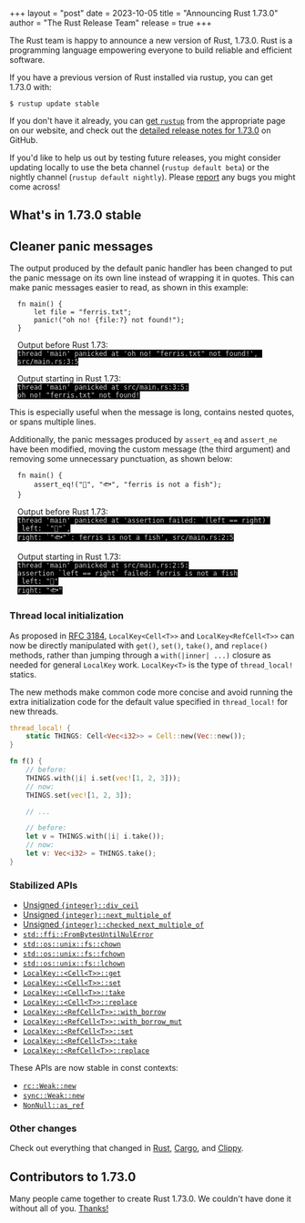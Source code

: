 +++
layout = "post"
date = 2023-10-05
title = "Announcing Rust 1.73.0"
author = "The Rust Release Team"
release = true
+++

The Rust team is happy to announce a new version of Rust, 1.73.0. Rust is a programming language empowering everyone to build reliable and efficient software.

If you have a previous version of Rust installed via rustup, you can get 1.73.0 with:

```console
$ rustup update stable
```

If you don't have it already, you can [get `rustup`](https://www.rust-lang.org/install.html) from the appropriate page on our website, and check out the [detailed release notes for 1.73.0](https://github.com/rust-lang/rust/releases/tag/1.73.0) on GitHub.

If you'd like to help us out by testing future releases, you might consider updating locally to use the beta channel (`rustup default beta`) or the nightly channel (`rustup default nightly`). Please [report](https://github.com/rust-lang/rust/issues/new/choose) any bugs you might come across!

## What's in 1.73.0 stable

## Cleaner panic messages

The output produced by the default panic handler has been changed
to put the panic message on its own line instead of wrapping it in quotes.
This can make panic messages easier to read, as shown in this example:

<div style="margin:1em"><pre><code>fn main() {
    let file = "ferris.txt";
    panic!("oh no! {file:?} not found!");
}</code></pre>
Output before Rust 1.73:
<pre style="margin-top:0"><code style="background:#000;color:#ccc" class="language-text">thread 'main' panicked at 'oh no! "ferris.txt" not found!', src/main.rs:3:5</code></pre>
Output starting in Rust 1.73:
<pre style="margin-top:0"><code style="background:#000;color:#ccc" class="language-text">thread 'main' panicked at src/main.rs:3:5:
oh no! "ferris.txt" not found!</code></pre></div>

This is especially useful when the message is long, contains nested quotes, or spans multiple lines.

Additionally, the panic messages produced by `assert_eq` and `assert_ne` have
been modified, moving the custom message (the third argument)
and removing some unnecessary punctuation, as shown below:

<div style="margin:1em"><pre><code>fn main() {
    assert_eq!("🦀", "🐟", "ferris is not a fish");
}</code></pre>
Output before Rust 1.73:
<pre style="margin-top:0"><code style="background:#000;color:#ccc" class="language-text">thread 'main' panicked at 'assertion failed: `(left == right)`
 left: `"🦀"`,
right: `"🐟"`: ferris is not a fish', src/main.rs:2:5</code></pre>
Output starting in Rust 1.73:
<pre style="margin-top:0"><code style="background:#000;color:#ccc" class="language-text">thread 'main' panicked at src/main.rs:2:5:
assertion `left == right` failed: ferris is not a fish
 left: "🦀"
right: "🐟"</code></pre></div>

### Thread local initialization

As proposed in [RFC 3184](https://github.com/rust-lang/rfcs/blob/master/text/3184-thread-local-cell-methods.md), `LocalKey<Cell<T>>` and `LocalKey<RefCell<T>>` can now be directly manipulated with `get()`, `set()`, `take()`, and `replace()` methods, rather than jumping through a `with(|inner| ...)` closure as needed for general `LocalKey` work. `LocalKey<T>` is the type of `thread_local!` statics.

The new methods make common code more concise and avoid running the extra initialization code for the default value specified in `thread_local!` for new threads.

```rust
thread_local! {
    static THINGS: Cell<Vec<i32>> = Cell::new(Vec::new());
}

fn f() {
    // before:
    THINGS.with(|i| i.set(vec![1, 2, 3]));
    // now:
    THINGS.set(vec![1, 2, 3]);

    // ...

    // before:
    let v = THINGS.with(|i| i.take());
    // now:
    let v: Vec<i32> = THINGS.take();
}
```

### Stabilized APIs

- [Unsigned `{integer}::div_ceil`](https://doc.rust-lang.org/stable/std/primitive.u32.html#method.div_ceil)
- [Unsigned `{integer}::next_multiple_of`](https://doc.rust-lang.org/stable/std/primitive.u32.html#method.next_multiple_of)
- [Unsigned `{integer}::checked_next_multiple_of`](https://doc.rust-lang.org/stable/std/primitive.u32.html#method.checked_next_multiple_of)
- [`std::ffi::FromBytesUntilNulError`](https://doc.rust-lang.org/stable/std/ffi/struct.FromBytesUntilNulError.html)
- [`std::os::unix::fs::chown`](https://doc.rust-lang.org/stable/std/os/unix/fs/fn.chown.html)
- [`std::os::unix::fs::fchown`](https://doc.rust-lang.org/stable/std/os/unix/fs/fn.fchown.html)
- [`std::os::unix::fs::lchown`](https://doc.rust-lang.org/stable/std/os/unix/fs/fn.lchown.html)
- [`LocalKey::<Cell<T>>::get`](https://doc.rust-lang.org/stable/std/thread/struct.LocalKey.html#method.get)
- [`LocalKey::<Cell<T>>::set`](https://doc.rust-lang.org/stable/std/thread/struct.LocalKey.html#method.set)
- [`LocalKey::<Cell<T>>::take`](https://doc.rust-lang.org/stable/std/thread/struct.LocalKey.html#method.take)
- [`LocalKey::<Cell<T>>::replace`](https://doc.rust-lang.org/stable/std/thread/struct.LocalKey.html#method.replace)
- [`LocalKey::<RefCell<T>>::with_borrow`](https://doc.rust-lang.org/stable/std/thread/struct.LocalKey.html#method.with_borrow)
- [`LocalKey::<RefCell<T>>::with_borrow_mut`](https://doc.rust-lang.org/stable/std/thread/struct.LocalKey.html#method.with_borrow_mut)
- [`LocalKey::<RefCell<T>>::set`](https://doc.rust-lang.org/stable/std/thread/struct.LocalKey.html#method.set-1)
- [`LocalKey::<RefCell<T>>::take`](https://doc.rust-lang.org/stable/std/thread/struct.LocalKey.html#method.take-1)
- [`LocalKey::<RefCell<T>>::replace`](https://doc.rust-lang.org/stable/std/thread/struct.LocalKey.html#method.replace-1)

These APIs are now stable in const contexts:

- [`rc::Weak::new`](https://doc.rust-lang.org/stable/alloc/rc/struct.Weak.html#method.new)
- [`sync::Weak::new`](https://doc.rust-lang.org/stable/alloc/sync/struct.Weak.html#method.new)
- [`NonNull::as_ref`](https://doc.rust-lang.org/stable/core/ptr/struct.NonNull.html#method.as_ref)

### Other changes

Check out everything that changed in [Rust](https://github.com/rust-lang/rust/releases/tag/1.73.0), [Cargo](https://doc.rust-lang.org/nightly/cargo/CHANGELOG.html#cargo-173-2023-10-05), and [Clippy](https://github.com/rust-lang/rust-clippy/blob/master/CHANGELOG.md#rust-173).

## Contributors to 1.73.0

Many people came together to create Rust 1.73.0. We couldn't have done it without all of you. [Thanks!](https://thanks.rust-lang.org/rust/1.73.0/)
